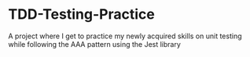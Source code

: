 # TDD-Testing-Practice
A project where I get to practice my newly acquired skills on unit testing while following the AAA pattern using the Jest library
